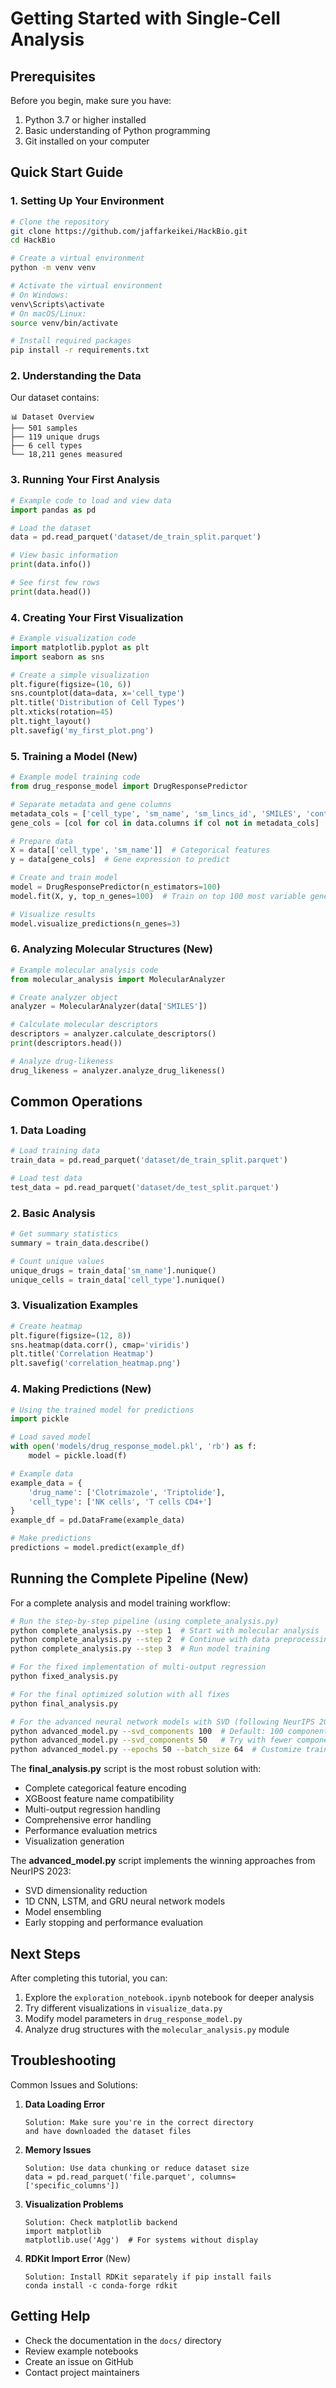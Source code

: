 # Getting Started with Single-Cell Analysis

## Prerequisites

Before you begin, make sure you have:
1. Python 3.7 or higher installed
2. Basic understanding of Python programming
3. Git installed on your computer

## Quick Start Guide

### 1. Setting Up Your Environment

```bash
# Clone the repository
git clone https://github.com/jaffarkeikei/HackBio.git
cd HackBio

# Create a virtual environment
python -m venv venv

# Activate the virtual environment
# On Windows:
venv\Scripts\activate
# On macOS/Linux:
source venv/bin/activate

# Install required packages
pip install -r requirements.txt
```

### 2. Understanding the Data

Our dataset contains:
```
📊 Dataset Overview
├── 501 samples
├── 119 unique drugs
├── 6 cell types
└── 18,211 genes measured
```

### 3. Running Your First Analysis

```python
# Example code to load and view data
import pandas as pd

# Load the dataset
data = pd.read_parquet('dataset/de_train_split.parquet')

# View basic information
print(data.info())

# See first few rows
print(data.head())
```

### 4. Creating Your First Visualization

```python
# Example visualization code
import matplotlib.pyplot as plt
import seaborn as sns

# Create a simple visualization
plt.figure(figsize=(10, 6))
sns.countplot(data=data, x='cell_type')
plt.title('Distribution of Cell Types')
plt.xticks(rotation=45)
plt.tight_layout()
plt.savefig('my_first_plot.png')
```

### 5. Training a Model (New)

```python
# Example model training code
from drug_response_model import DrugResponsePredictor

# Separate metadata and gene columns
metadata_cols = ['cell_type', 'sm_name', 'sm_lincs_id', 'SMILES', 'control']
gene_cols = [col for col in data.columns if col not in metadata_cols]

# Prepare data
X = data[['cell_type', 'sm_name']]  # Categorical features
y = data[gene_cols]  # Gene expression to predict

# Create and train model
model = DrugResponsePredictor(n_estimators=100)
model.fit(X, y, top_n_genes=100)  # Train on top 100 most variable genes

# Visualize results
model.visualize_predictions(n_genes=3)
```

### 6. Analyzing Molecular Structures (New)

```python
# Example molecular analysis code
from molecular_analysis import MolecularAnalyzer

# Create analyzer object
analyzer = MolecularAnalyzer(data['SMILES'])

# Calculate molecular descriptors
descriptors = analyzer.calculate_descriptors()
print(descriptors.head())

# Analyze drug-likeness
drug_likeness = analyzer.analyze_drug_likeness()
```

## Common Operations

### 1. Data Loading
```python
# Load training data
train_data = pd.read_parquet('dataset/de_train_split.parquet')

# Load test data
test_data = pd.read_parquet('dataset/de_test_split.parquet')
```

### 2. Basic Analysis
```python
# Get summary statistics
summary = train_data.describe()

# Count unique values
unique_drugs = train_data['sm_name'].nunique()
unique_cells = train_data['cell_type'].nunique()
```

### 3. Visualization Examples
```python
# Create heatmap
plt.figure(figsize=(12, 8))
sns.heatmap(data.corr(), cmap='viridis')
plt.title('Correlation Heatmap')
plt.savefig('correlation_heatmap.png')
```

### 4. Making Predictions (New)
```python
# Using the trained model for predictions
import pickle

# Load saved model
with open('models/drug_response_model.pkl', 'rb') as f:
    model = pickle.load(f)

# Example data
example_data = {
    'drug_name': ['Clotrimazole', 'Triptolide'],
    'cell_type': ['NK cells', 'T cells CD4+']
}
example_df = pd.DataFrame(example_data)

# Make predictions
predictions = model.predict(example_df)
```

## Running the Complete Pipeline (New)

For a complete analysis and model training workflow:

```bash
# Run the step-by-step pipeline (using complete_analysis.py)
python complete_analysis.py --step 1  # Start with molecular analysis
python complete_analysis.py --step 2  # Continue with data preprocessing
python complete_analysis.py --step 3  # Run model training

# For the fixed implementation of multi-output regression
python fixed_analysis.py

# For the final optimized solution with all fixes
python final_analysis.py

# For the advanced neural network models with SVD (following NeurIPS 2023 winners)
python advanced_model.py --svd_components 100  # Default: 100 components
python advanced_model.py --svd_components 50   # Try with fewer components
python advanced_model.py --epochs 50 --batch_size 64  # Customize training parameters
```

The **final_analysis.py** script is the most robust solution with:
- Complete categorical feature encoding
- XGBoost feature name compatibility
- Multi-output regression handling
- Comprehensive error handling
- Performance evaluation metrics
- Visualization generation

The **advanced_model.py** script implements the winning approaches from NeurIPS 2023:
- SVD dimensionality reduction
- 1D CNN, LSTM, and GRU neural network models
- Model ensembling
- Early stopping and performance evaluation

## Next Steps

After completing this tutorial, you can:
1. Explore the `exploration_notebook.ipynb` notebook for deeper analysis
2. Try different visualizations in `visualize_data.py`
3. Modify model parameters in `drug_response_model.py`
4. Analyze drug structures with the `molecular_analysis.py` module

## Troubleshooting

Common Issues and Solutions:

1. **Data Loading Error**
   ```
   Solution: Make sure you're in the correct directory
   and have downloaded the dataset files
   ```

2. **Memory Issues**
   ```
   Solution: Use data chunking or reduce dataset size
   data = pd.read_parquet('file.parquet', columns=['specific_columns'])
   ```

3. **Visualization Problems**
   ```
   Solution: Check matplotlib backend
   import matplotlib
   matplotlib.use('Agg')  # For systems without display
   ```

4. **RDKit Import Error** (New)
   ```
   Solution: Install RDKit separately if pip install fails
   conda install -c conda-forge rdkit
   ```

## Getting Help

- Check the documentation in the `docs/` directory
- Review example notebooks
- Create an issue on GitHub
- Contact project maintainers 